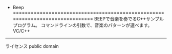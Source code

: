 * Beep
==============================================================================
 BEEPで音楽を奏でるC++サンプルプログラム。
 コマンドラインの引数で、音楽のパターンが選べます。
 VC/C++

------------------------------------------------------------------------------
ライセンス
 public domain
